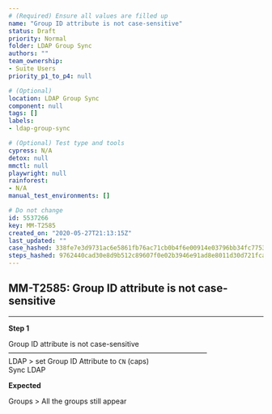 ```yaml
---
# (Required) Ensure all values are filled up
name: "Group ID attribute is not case-sensitive"
status: Draft
priority: Normal
folder: LDAP Group Sync
authors: ""
team_ownership: 
- Suite Users
priority_p1_to_p4: null

# (Optional)
location: LDAP Group Sync
component: null
tags: []
labels: 
- ldap-group-sync

# (Optional) Test type and tools
cypress: N/A
detox: null
mmctl: null
playwright: null
rainforest: 
- N/A
manual_test_environments: []

# Do not change
id: 5537266
key: MM-T2585
created_on: "2020-05-27T21:13:15Z"
last_updated: ""
case_hashed: 338fe7e3d9731ac6e5861fb76ac71cb0b4f6e00914e03796bb34fc775362dc1fa617b31a22787a6ae700193c114d6082
steps_hashed: 9762440cad30e8d9b512c89607f0e02b3946e91ad8e8011d30d721fca9718bd31de0e6c0c794a6d65107890e699268c4
---
```


<!-- (Auto-generated) Based on frontmatter's "key" and "name" -->

## MM-T2585: Group ID attribute is not case-sensitive

---

**Step 1**

Group ID attribute is not case-sensitive\
————————————————————————————\
LDAP > set Group ID Attribute to `CN` (caps)\
Sync LDAP

**Expected**

Groups > All the groups still appear

